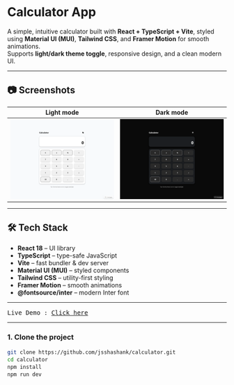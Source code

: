# Calculator App



A simple, intuitive calculator built with **React + TypeScript + Vite**, styled using **Material UI (MUI)**, **Tailwind CSS**, and **Framer Motion** for smooth animations.  
Supports **light/dark theme toggle**, responsive design, and a clean modern UI.

---

## 📷 Screenshots

| Light mode | Dark mode |
|------------|-----------|
| <img src="src\assets\Screenshot 2025-09-21 at 19-19-58 ChatGPT - Calculator App.png" width="400" /> | <img src="src\assets\Screenshot 2025-09-21 at 19-20-05 ChatGPT - Calculator App.png" width="400" /> |


---

## 🛠 Tech Stack

- **React 18** – UI library
- **TypeScript** – type-safe JavaScript
- **Vite** – fast bundler & dev server
- **Material UI (MUI)** – styled components
- **Tailwind CSS** – utility-first styling
- **Framer Motion** – smooth animations
- **@fontsource/inter** – modern Inter font


---

<samp>Live Demo : <a href="https://calculator-app-sable-theta-28.vercel.app/" target="_blank" rel="noopener noreferrer">Click here</a></samp>

---

### 1. Clone the project
```bash
git clone https://github.com/jsshashank/calculator.git
cd calculator
npm install
npm run dev
